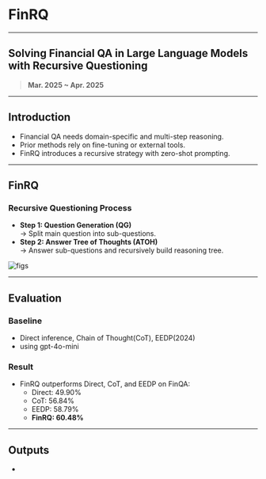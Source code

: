 # FinRQ  
___  

## Solving Financial QA in Large Language Models with Recursive Questioning  
> **Mar. 2025 ~ Apr. 2025**

---

## Introduction  

- Financial QA needs domain-specific and multi-step reasoning.  
- Prior methods rely on fine-tuning or external tools.  
- FinRQ introduces a recursive strategy with zero-shot prompting.

---

## FinRQ  

### Recursive Questioning Process
- **Step 1: Question Generation (QG)**  
  → Split main question into sub-questions.  
- **Step 2: Answer Tree of Thoughts (ATOH)**  
  → Answer sub-questions and recursively build reasoning tree.
  
![figs](https://github.com/user-attachments/assets/81723901-ab78-477f-b087-20a59d8f1229)

---

## Evaluation  

### Baseline 
 - Direct inference, Chain of Thought(CoT), EEDP(2024)
 - using gpt-4o-mini

### Result
- FinRQ outperforms Direct, CoT, and EEDP on FinQA:  
  - Direct: 49.90%  
  - CoT: 56.84%  
  - EEDP: 58.79%  
  - **FinRQ: 60.48%**

---

## Outputs  

- 
